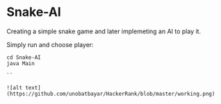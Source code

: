 # Snake-AI
Creating a simple snake game and later implemeting an AI to play it.

Simply run and choose player:
```
cd Snake-AI
java Main 

``

![alt text](https://github.com/unobatbayar/HackerRank/blob/master/working.png)
